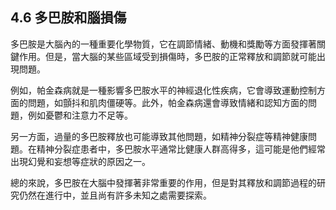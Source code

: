 ## 4.6 多巴胺和腦損傷

多巴胺是大腦內的一種重要化學物質，它在調節情緒、動機和獎勵等方面發揮著關鍵作用。但是，當大腦的某些區域受到損傷時，多巴胺的正常釋放和調節就可能出現問題。

例如，帕金森病就是一種影響多巴胺水平的神經退化性疾病，它會導致運動控制方面的問題，如顫抖和肌肉僵硬等。此外，帕金森病還會導致情緒和認知方面的問題，例如憂鬱和注意力不足等。

另一方面，過量的多巴胺釋放也可能導致其他問題，如精神分裂症等精神健康問題。在精神分裂症患者中，多巴胺水平通常比健康人群高得多，這可能是他們經常出現幻覺和妄想等症狀的原因之一。

總的來說，多巴胺在大腦中發揮著非常重要的作用，但是對其釋放和調節過程的研究仍然在進行中，並且尚有許多未知之處需要探索。